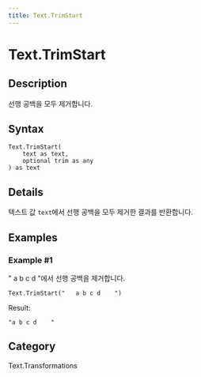 ```yaml
---
title: Text.TrimStart
---
```


# Text.TrimStart


## Description

선행 공백을 모두 제거합니다.


## Syntax

```powerquery
Text.TrimStart(
    text as text,
    optional trim as any
) as text
```


## Details

텍스트 값 <code>text</code>에서 선행 공백을 모두 제거한 결과를 반환합니다.


## Examples

### Example #1 
&#34;     a b c d    &#34;에서 선행 공백을 제거합니다.
```powerquery
Text.TrimStart("   a b c d    ")
```

Result: 
```powerquery
"a b c d    "
```




## Category
Text.Transformations
